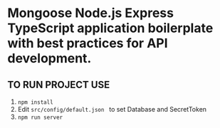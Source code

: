 # Mongoose Node.js Express TypeScript application boilerplate with best practices for API development.

## TO RUN PROJECT USE

1. `npm install `
2. Edit `src/config/default.json ` to set Database and SecretToken
3. `npm run server`
